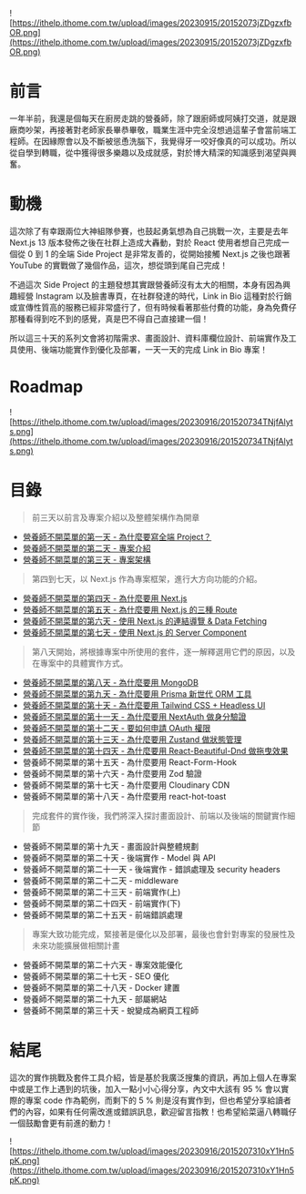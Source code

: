 ![https://ithelp.ithome.com.tw/upload/images/20230915/20152073jZDgzxfbOR.png](https://ithelp.ithome.com.tw/upload/images/20230915/20152073jZDgzxfbOR.png)
# 前言

一年半前，我還是個每天在廚房走跳的營養師，除了跟廚師或阿姨打交道，就是跟廠商吵架，再接著對老師家長畢恭畢敬，職業生涯中完全沒想過這輩子會當前端工程師。在因緣際會以及不斷被慫恿洗腦下，我覺得牙一咬好像真的可以成功。所以從自學到轉職，從中獲得很多樂趣以及成就感，對於博大精深的知識感到渴望與興奮。

# 動機

這次除了有幸跟兩位大神組隊參賽，也鼓起勇氣想為自己挑戰一次，主要是去年 Next.js 13 版本發佈之後在社群上造成大轟動，對於 React 使用者想自己完成一個從 0 到 1 的全端 Side Project 是非常友善的，從開始接觸 Next.js 之後也跟著 YouTube 的實戰做了幾個作品，這次，想從頭到尾自己完成！

不過這次 Side Project 的主題發想其實跟營養師沒有太大的相關，本身有因為興趣經營 Instagram 以及臉書專頁，在社群發達的時代，Link in Bio 這種對於行銷或宣傳性質高的服務已經非常盛行了，但有時候看著那些付費的功能，身為免費仔那種看得到吃不到的感覺，真是巴不得自己直接建一個！

所以這三十天的系列文會將初階需求、畫面設計、資料庫欄位設計、前端實作及工具使用、後端功能實作到優化及部署，一天一天的完成 Link in Bio 專案！
# Roadmap
![https://ithelp.ithome.com.tw/upload/images/20230916/201520734TNjfAlyts.png](https://ithelp.ithome.com.tw/upload/images/20230916/201520734TNjfAlyts.png)
# 目錄

> 前三天以前言及專案介紹以及整體架構作為開章
> 
- [營養師不開菜單的第一天 - 為什麼要寫全端 Project？](https://ithelp.ithome.com.tw/articles/10318966)
- [營養師不開菜單的第二天 - 專案介紹](https://ithelp.ithome.com.tw/articles/10320454)
- [營養師不開菜單的第三天 - 專案架構](https://ithelp.ithome.com.tw/articles/10321267)

> 第四到七天，以 Next.js 作為專案框架，進行大方向功能的介紹。
> 
- [營養師不開菜單的第四天 - 為什麼要用 Next.js](https://ithelp.ithome.com.tw/articles/10321399)
- [營養師不開菜單的第五天 - 為什麼要用 Next.js 的三種 Route](https://ithelp.ithome.com.tw/articles/10323133)
- [營養師不開菜單的第六天 - 使用 Next.js 的連結導覽 & Data Fetching](https://ithelp.ithome.com.tw/articles/10323970)
- [營養師不開菜單的第七天 - 使用 Next.js 的 Server Component](https://ithelp.ithome.com.tw/articles/10324804)

> 第八天開始，將根據專案中所使用的套件，逐一解釋選用它們的原因，以及在專案中的具體實作方式。
> 
- [營養師不開菜單的第八天 - 為什麼要用 MongoDB](https://ithelp.ithome.com.tw/articles/10325586)
- [營養師不開菜單的第九天 - 為什麼要用 Prisma 新世代 ORM 工具](https://ithelp.ithome.com.tw/articles/10326491)
- [營養師不開菜單的第十天 - 為什麼要用 Tailwind CSS + Headless UI](https://ithelp.ithome.com.tw/articles/10327231)
- [營養師不開菜單的第十一天 - 為什麼要用 NextAuth 做身分驗證](https://ithelp.ithome.com.tw/articles/10328508)
- [營養師不開菜單的第十二天 - 要如何申請 OAuth 權限](https://ithelp.ithome.com.tw/articles/10328911)
- [營養師不開菜單的第十三天 - 為什麼要用 Zustand 做狀態管理](https://ithelp.ithome.com.tw/articles/10329157)
- [營養師不開菜單的第十四天 - 為什麼要用 React-Beautiful-Dnd 做拖曳效果](https://ithelp.ithome.com.tw/articles/10330367)
- 營養師不開菜單的第十五天 - 為什麼要用 React-Form-Hook
- 營養師不開菜單的第十六天 - 為什麼要用 Zod 驗證
- 營養師不開菜單的第十七天 - 為什麼要用 Cloudinary CDN
- 營養師不開菜單的第十八天 - 為什麼要用 react-hot-toast

> 完成套件的實作後，我們將深入探討畫面設計、前端以及後端的關鍵實作細節
> 
- 營養師不開菜單的第十九天 - 畫面設計與整體規劃
- 營養師不開菜單的第二十天 - 後端實作 - Model 與 API
- 營養師不開菜單的第二十一天 - 後端實作 - 錯誤處理及 security headers
- 營養師不開菜單的第二十二天 - middleware
- 營養師不開菜單的第二十三天 - 前端實作(上)
- 營養師不開菜單的第二十四天 - 前端實作(下)
- 營養師不開菜單的第二十五天 - 前端錯誤處理

> 專案大致功能完成，緊接著是優化以及部署，最後也會針對專案的發展性及未來功能擴展做相關計畫
> 
- 營養師不開菜單的第二十六天 - 專案效能優化
- 營養師不開菜單的第二十七天 - SEO 優化
- 營養師不開菜單的第二十八天 - Docker 建置
- 營養師不開菜單的第二十九天 - 部屬網站
- 營養師不開菜單的第三十天 - 蛻變成為網頁工程師

# 結尾

這次的實作挑戰及套件工具介紹，皆是基於我廣泛搜集的資訊，再加上個人在專案中或是工作上遇到的坑後，加入一點小小心得分享，內文中大該有 95 % 會以實際的專案 code 作為範例，而剩下的 5 % 則是沒有實作到，但也希望分享給讀者們的內容，如果有任何需改進或錯誤訊息，歡迎留言指教！也希望給菜逼八轉職仔一個鼓勵會更有前進的動力！

![https://ithelp.ithome.com.tw/upload/images/20230916/2015207310xY1Hn5pK.png](https://ithelp.ithome.com.tw/upload/images/20230916/2015207310xY1Hn5pK.png)